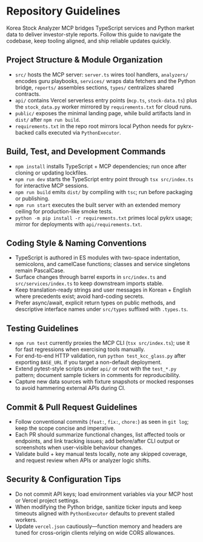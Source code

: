 # Repository Guidelines

Korea Stock Analyzer MCP bridges TypeScript services and Python market data to deliver investor-style reports. Follow this guide to navigate the codebase, keep tooling aligned, and ship reliable updates quickly.

## Project Structure & Module Organization
- `src/` hosts the MCP server: `server.ts` wires tool handlers, `analyzers/` encodes guru playbooks, `services/` wraps data fetchers and the Python bridge, `reports/` assembles sections, `types/` centralizes shared contracts.
- `api/` contains Vercel serverless entry points (`mcp.ts`, `stock-data.ts`) plus the `stock_data.py` worker mirrored by `requirements.txt` for cloud runs.
- `public/` exposes the minimal landing page, while build artifacts land in `dist/` after `npm run build`.
- `requirements.txt` in the repo root mirrors local Python needs for pykrx-backed calls executed via `PythonExecutor`.

## Build, Test, and Development Commands
- `npm install` installs TypeScript + MCP dependencies; run once after cloning or updating lockfiles.
- `npm run dev` starts the TypeScript entry point through `tsx src/index.ts` for interactive MCP sessions.
- `npm run build` emits `dist/` by compiling with `tsc`; run before packaging or publishing.
- `npm run start` executes the built server with an extended memory ceiling for production-like smoke tests.
- `python -m pip install -r requirements.txt` primes local pykrx usage; mirror for deployments with `api/requirements.txt`.

## Coding Style & Naming Conventions
- TypeScript is authored in ES modules with two-space indentation, semicolons, and camelCase functions; classes and service singletons remain PascalCase.
- Surface changes through barrel exports in `src/index.ts` and `src/services/index.ts` to keep downstream imports stable.
- Keep translation-ready strings and user messages in Korean + English where precedents exist; avoid hard-coding secrets.
- Prefer async/await, explicit return types on public methods, and descriptive interface names under `src/types` suffixed with `.types.ts`.

## Testing Guidelines
- `npm run test` currently proxies the MCP CLI (`tsx src/index.ts`); use it for fast regressions when exercising tools manually.
- For end-to-end HTTP validation, run `python test_kcc_glass.py` after exporting `BASE_URL` if you target a non-default deployment.
- Extend pytest-style scripts under `api/` or root with the `test_*.py` pattern; document sample tickers in comments for reproducibility.
- Capture new data sources with fixture snapshots or mocked responses to avoid hammering external APIs during CI.

## Commit & Pull Request Guidelines
- Follow conventional commits (`feat:`, `fix:`, `chore:`) as seen in `git log`; keep the scope concise and imperative.
- Each PR should summarize functional changes, list affected tools or endpoints, and link tracking issues; add before/after CLI output or screenshots when user-visible behaviour changes.
- Validate build + key manual tests locally, note any skipped coverage, and request review when APIs or analyzer logic shifts.

## Security & Configuration Tips
- Do not commit API keys; load environment variables via your MCP host or Vercel project settings.
- When modifying the Python bridge, sanitize ticker inputs and keep timeouts aligned with `PythonExecutor` defaults to prevent stalled workers.
- Update `vercel.json` cautiously—function memory and headers are tuned for cross-origin clients relying on wide CORS allowances.
